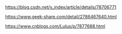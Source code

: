 https://blog.csdn.net/y_index/article/details/78706771

https://www.geek-share.com/detail/2786467640.html

https://www.cnblogs.com/Lulus/p/7877688.html